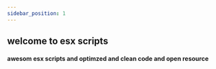 ```yaml
---
sidebar_position: 1
---
```

## welcome to esx scripts
#### awesom esx scripts and optimzed and clean code and open resource

